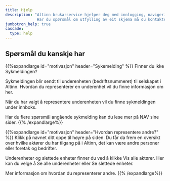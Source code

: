 ```yaml
---
title: Hjelp
description: "Altinn brukarservice hjelper deg med innlogging, navigering, delegering og vegen frem til eit skjema.
              Har du spørsmål om utfylling av eit skjema må du kontakte etaten som eig det."
jumbotron_help: true
cascade:
  type: help
---
```


## Spørsmål du kanskje har

{{%expandlarge id="motivasjon" header="Sykemelding" %}}
Finner du ikke Sykmeldingen? 

Sykmeldingen blir sendt til underenheten (bedriftsnummeret) til selskapet i Altinn. Hvordan du representerer en underenhet vil du finne informasjon om her.

Når du har valgt å representere underenheten vil du finne sykmeldingen under innboks.

Har du flere spørsmål angående sykmelding kan du lese mer på NAV sine sider. 
{{% /expandlarge%}}

{{%expandlarge id="motivasjon" header="Hvordan representere andre?" %}}
Klikk på navnet ditt oppe til høyre på siden. Du får da frem en oversikt over hvilke aktører du har tilgang på i Altinn, det kan være andre personer eller foretak og bedrifter.

Underenheter og slettede enheter finner du ved å klikke Vis alle aktører. Her kan du velge å Se alle underenheter eller Se slettede enheter.

Mer informasjon om hvordan du representerer andre.
{{% /expandlarge%}}